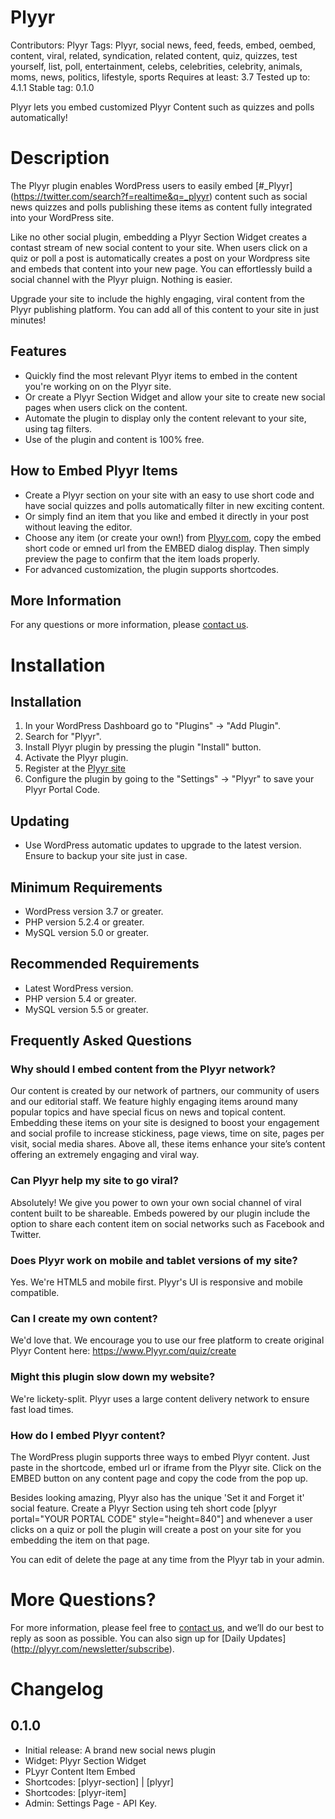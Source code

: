 # Plyyr

Contributors: Plyyr
Tags: Plyyr,  social news, feed, feeds, embed, oembed, content, viral, related, syndication, related content, quiz, quizzes, test yourself, list, poll, entertainment, celebs, celebrities, celebrity, animals, moms, news, politics, lifestyle, sports
Requires at least: 3.7
Tested up to: 4.1.1
Stable tag: 0.1.0

Plyyr lets you embed customized Plyyr Content such as quizzes and polls automatically!

# Description

The Plyyr plugin enables WordPress users to easily embed [#_Plyyr] (https://twitter.com/search?f=realtime&q=_plyyr) content such as social news quizzes and polls publishing these items as content fully integrated into your WordPress site.

Like no other social plugin, embedding a Plyyr Section Widget creates a contast stream of new social content to your site. When users click on a quiz or poll a post is automatically creates a post on your Wordpress site and embeds that content into your new page. You can effortlessly build a social channel with the Plyyr pluign. Nothing is easier.

Upgrade your site to include the highly engaging, viral content from the Plyyr publishing platform. You can add all of this content to your site in just minutes!

## Features
* Quickly find the most relevant Plyyr items to embed in the content you're working on on the Plyyr site.
* Or create a Plyyr Section  Widget and allow your site to create new social pages when users click on the content.
* Automate the plugin to display only the content relevant to your site, using tag filters.
* Use of the plugin and content is 100% free.

## How to Embed Plyyr Items

* Create a Plyyr section on your site with an easy to use short code and have social quizzes and polls automatically filter in new exciting content.
* Or simply find an item that you like and embed it directly in your post without leaving the editor.
* Choose any item (or create your own!) from [Plyyr.com](https://www.Plyyr.com), copy the embed short code or emned url from the EMBED dialog display. Then simply preview the page to confirm that the item loads properly.
* For advanced customization, the plugin supports shortcodes.


## More Information
For any questions or more information, please [contact us](http://www.gamecloudnetwork.com/).

# Installation

##  Installation
1. In your WordPress Dashboard go to "Plugins" -> "Add Plugin".
2. Search for "Plyyr".
3. Install Plyyr plugin by pressing the plugin "Install" button.
4. Activate the Plyyr plugin.
5. Register at the [Plyyr site](http://plyyr.com/publishers)
5. Configure the plugin by going to the "Settings" -> "Plyyr" to save your Plyyr Portal Code.

## Updating
* Use WordPress automatic updates to upgrade to the latest version. Ensure to backup your site just in case.

## Minimum Requirements
* WordPress version 3.7 or greater.
* PHP version 5.2.4 or greater.
* MySQL version 5.0 or greater.

## Recommended  Requirements
* Latest WordPress version.
* PHP version 5.4 or greater.
* MySQL version 5.5 or greater.

## Frequently Asked Questions

### Why should I embed content from the Plyyr network?
Our content is created by our network of partners, our community of users and our editorial staff.
We feature highly engaging items around many popular topics and have special ficus on news and topical content.
Embedding these items on your site is designed to boost your engagement and social profile to increase stickiness, page views, time on site, pages per visit, social media shares.
Above all, these items enhance your site’s content offering an extremely engaging and viral way.

### Can Plyyr help my site to go viral?
Absolutely! We give you power to own your own social channel of viral content built to be shareable. Embeds powered by our plugin include the option to share each content item on social networks such as Facebook and Twitter.

### Does Plyyr work on mobile and tablet versions of my site?
Yes. We're HTML5 and mobile first. Plyyr's UI is responsive and mobile compatible.

### Can I create my own content?
We'd love that. We encourage you to use our free platform to create original Plyyr Content here: https://www.Plyyr.com/quiz/create

### Might this plugin slow down my website?
We're lickety-split. Plyyr uses a large content delivery network to ensure fast load times.

### How do I embed Plyyr content?
The WordPress plugin supports three ways to embed Plyyr content. Just paste in the shortcode, embed url or iframe from the Plyyr site. Click on the EMBED button on any content page and copy the code from the pop up.

Besides looking amazing, Plyyr also has the unique 'Set it and Forget it' social feature. Create a Plyyr Section using teh short code [plyyr portal="YOUR PORTAL CODE" style="height=840"] and whenever a user clicks on
a quiz or poll the plugin will create a post on your site for you embedding the item on that page.

You can edit of delete the page at any time from the Plyyr tab in your admin.

# More Questions? 
For more information, please feel free to [contact us](https://www.gamecloudnetwork.com), and we’ll do our best to reply as soon as possible. You can also sign up for [Daily Updates] (http://plyyr.com/newsletter/subscribe).

# Changelog

## 0.1.0
* Initial release: A brand new social news plugin
* Widget: Plyyr Section Widget
* PLyyr Content Item Embed
* Shortcodes: [plyyr-section] | [plyyr]
* Shortcodes: [plyyr-item]
* Admin: Settings Page - API Key.
